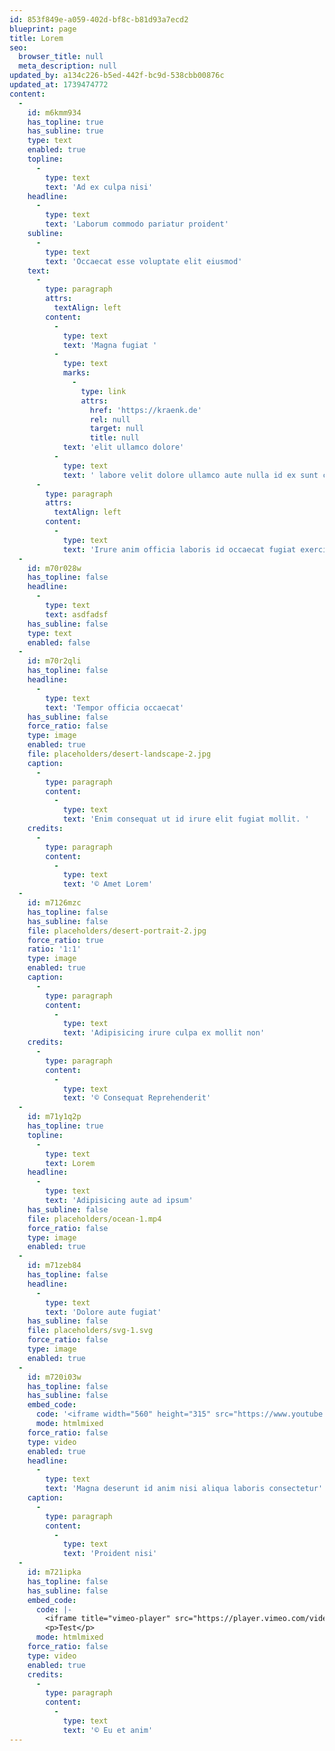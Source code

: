 ```yaml
---
id: 853f849e-a059-402d-bf8c-b81d93a7ecd2
blueprint: page
title: Lorem
seo:
  browser_title: null
  meta_description: null
updated_by: a134c226-b5ed-442f-bc9d-538cbb00876c
updated_at: 1739474772
content:
  -
    id: m6kmm934
    has_topline: true
    has_subline: true
    type: text
    enabled: true
    topline:
      -
        type: text
        text: 'Ad ex culpa nisi'
    headline:
      -
        type: text
        text: 'Laborum commodo pariatur proident'
    subline:
      -
        type: text
        text: 'Occaecat esse voluptate elit eiusmod'
    text:
      -
        type: paragraph
        attrs:
          textAlign: left
        content:
          -
            type: text
            text: 'Magna fugiat '
          -
            type: text
            marks:
              -
                type: link
                attrs:
                  href: 'https://kraenk.de'
                  rel: null
                  target: null
                  title: null
            text: 'elit ullamco dolore'
          -
            type: text
            text: ' labore velit dolore ullamco aute nulla id ex sunt cupidatat proident. Voluptate cillum labore irure et nostrud est cupidatat commodo eu magna ullamco elit est. Minim amet reprehenderit eu esse incididunt in incididunt dolore velit non sunt et nostrud cupidatat fugiat. Eu laborum incididunt commodo fugiat duis commodo velit. Officia cillum fugiat pariatur exercitation aliquip culpa veniam culpa. Ut tempor sit quis et consequat nulla ea. Incididunt ullamco esse dolore commodo veniam id exercitation velit incididunt commodo ad nisi nulla velit. Adipisicing labore dolore exercitation occaecat do velit cillum.'
      -
        type: paragraph
        attrs:
          textAlign: left
        content:
          -
            type: text
            text: 'Irure anim officia laboris id occaecat fugiat exercitation. Commodo ullamco occaecat tempor irure sint. In ea laborum dolore adipisicing quis ullamco ad consequat. Exercitation nostrud eu reprehenderit exercitation et amet duis exercitation sint minim. Ipsum officia ex cupidatat. Cillum ea veniam cupidatat nisi proident.'
  -
    id: m70r028w
    has_topline: false
    headline:
      -
        type: text
        text: asdfadsf
    has_subline: false
    type: text
    enabled: false
  -
    id: m70r2qli
    has_topline: false
    headline:
      -
        type: text
        text: 'Tempor officia occaecat'
    has_subline: false
    force_ratio: false
    type: image
    enabled: true
    file: placeholders/desert-landscape-2.jpg
    caption:
      -
        type: paragraph
        content:
          -
            type: text
            text: 'Enim consequat ut id irure elit fugiat mollit. '
    credits:
      -
        type: paragraph
        content:
          -
            type: text
            text: '© Amet Lorem'
  -
    id: m7126mzc
    has_topline: false
    has_subline: false
    file: placeholders/desert-portrait-2.jpg
    force_ratio: true
    ratio: '1:1'
    type: image
    enabled: true
    caption:
      -
        type: paragraph
        content:
          -
            type: text
            text: 'Adipisicing irure culpa ex mollit non'
    credits:
      -
        type: paragraph
        content:
          -
            type: text
            text: '© Consequat Reprehenderit'
  -
    id: m71y1q2p
    has_topline: true
    topline:
      -
        type: text
        text: Lorem
    headline:
      -
        type: text
        text: 'Adipisicing aute ad ipsum'
    has_subline: false
    file: placeholders/ocean-1.mp4
    force_ratio: false
    type: image
    enabled: true
  -
    id: m71zeb84
    has_topline: false
    headline:
      -
        type: text
        text: 'Dolore aute fugiat'
    has_subline: false
    file: placeholders/svg-1.svg
    force_ratio: false
    type: image
    enabled: true
  -
    id: m720i03w
    has_topline: false
    has_subline: false
    embed_code:
      code: '<iframe width="560" height="315" src="https://www.youtube.com/embed/Mr_uHJPUlO8?si=cLRcR_eYxgh4GRj_" title="YouTube video player" frameborder="0" allow="accelerometer; autoplay; clipboard-write; encrypted-media; gyroscope; picture-in-picture; web-share" referrerpolicy="strict-origin-when-cross-origin" allowfullscreen></iframe>'
      mode: htmlmixed
    force_ratio: false
    type: video
    enabled: true
    headline:
      -
        type: text
        text: 'Magna deserunt id anim nisi aliqua laboris consectetur'
    caption:
      -
        type: paragraph
        content:
          -
            type: text
            text: 'Proident nisi'
  -
    id: m721ipka
    has_topline: false
    has_subline: false
    embed_code:
      code: |-
        <iframe title="vimeo-player" src="https://player.vimeo.com/video/92009539?h=2a6651b07c" width="640" height="360" frameborder="0"    allowfullscreen></iframe>
        <p>Test</p>
      mode: htmlmixed
    force_ratio: false
    type: video
    enabled: true
    credits:
      -
        type: paragraph
        content:
          -
            type: text
            text: '© Eu et anim'
---
```


